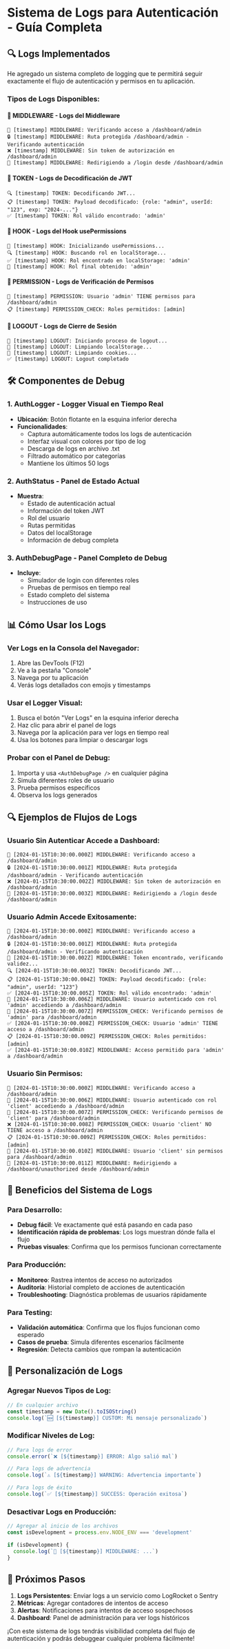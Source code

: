 # Sistema de Logs para Autenticación - Guía Completa

## 🔍 **Logs Implementados**

He agregado un sistema completo de logging que te permitirá seguir exactamente el flujo de autenticación y permisos en tu aplicación.

### **Tipos de Logs Disponibles:**

#### 🔐 **MIDDLEWARE** - Logs del Middleware
```
🔐 [timestamp] MIDDLEWARE: Verificando acceso a /dashboard/admin
🔒 [timestamp] MIDDLEWARE: Ruta protegida /dashboard/admin - Verificando autenticación
❌ [timestamp] MIDDLEWARE: Sin token de autorización en /dashboard/admin
🔄 [timestamp] MIDDLEWARE: Redirigiendo a /login desde /dashboard/admin
```

#### 🎫 **TOKEN** - Logs de Decodificación de JWT
```
🔍 [timestamp] TOKEN: Decodificando JWT...
📋 [timestamp] TOKEN: Payload decodificado: {role: "admin", userId: "123", exp: "2024-..."}
✅ [timestamp] TOKEN: Rol válido encontrado: 'admin'
```

#### 🔧 **HOOK** - Logs del Hook usePermissions
```
🔧 [timestamp] HOOK: Inicializando usePermissions...
🔍 [timestamp] HOOK: Buscando rol en localStorage...
✅ [timestamp] HOOK: Rol encontrado en localStorage: 'admin'
👤 [timestamp] HOOK: Rol final obtenido: 'admin'
```

#### 🔐 **PERMISSION** - Logs de Verificación de Permisos
```
🔐 [timestamp] PERMISSION: Usuario 'admin' TIENE permisos para /dashboard/admin
📋 [timestamp] PERMISSION_CHECK: Roles permitidos: [admin]
```

#### 🚪 **LOGOUT** - Logs de Cierre de Sesión
```
🚪 [timestamp] LOGOUT: Iniciando proceso de logout...
🧹 [timestamp] LOGOUT: Limpiando localStorage...
🍪 [timestamp] LOGOUT: Limpiando cookies...
✅ [timestamp] LOGOUT: Logout completado
```

## 🛠️ **Componentes de Debug**

### **1. AuthLogger** - Logger Visual en Tiempo Real
- **Ubicación**: Botón flotante en la esquina inferior derecha
- **Funcionalidades**:
  - Captura automáticamente todos los logs de autenticación
  - Interfaz visual con colores por tipo de log
  - Descarga de logs en archivo .txt
  - Filtrado automático por categorías
  - Mantiene los últimos 50 logs

### **2. AuthStatus** - Panel de Estado Actual
- **Muestra**:
  - Estado de autenticación actual
  - Información del token JWT
  - Rol del usuario
  - Rutas permitidas
  - Datos del localStorage
  - Información de debug completa

### **3. AuthDebugPage** - Panel Completo de Debug
- **Incluye**:
  - Simulador de login con diferentes roles
  - Pruebas de permisos en tiempo real
  - Estado completo del sistema
  - Instrucciones de uso

## 📊 **Cómo Usar los Logs**

### **Ver Logs en la Consola del Navegador:**
1. Abre las DevTools (F12)
2. Ve a la pestaña "Console"
3. Navega por tu aplicación
4. Verás logs detallados con emojis y timestamps

### **Usar el Logger Visual:**
1. Busca el botón "Ver Logs" en la esquina inferior derecha
2. Haz clic para abrir el panel de logs
3. Navega por la aplicación para ver logs en tiempo real
4. Usa los botones para limpiar o descargar logs

### **Probar con el Panel de Debug:**
1. Importa y usa `<AuthDebugPage />` en cualquier página
2. Simula diferentes roles de usuario
3. Prueba permisos específicos
4. Observa los logs generados

## 🔍 **Ejemplos de Flujos de Logs**

### **Usuario Sin Autenticar Accede a Dashboard:**
```
🔐 [2024-01-15T10:30:00.000Z] MIDDLEWARE: Verificando acceso a /dashboard/admin
🔒 [2024-01-15T10:30:00.001Z] MIDDLEWARE: Ruta protegida /dashboard/admin - Verificando autenticación
❌ [2024-01-15T10:30:00.002Z] MIDDLEWARE: Sin token de autorización en /dashboard/admin
🔄 [2024-01-15T10:30:00.003Z] MIDDLEWARE: Redirigiendo a /login desde /dashboard/admin
```

### **Usuario Admin Accede Exitosamente:**
```
🔐 [2024-01-15T10:30:00.000Z] MIDDLEWARE: Verificando acceso a /dashboard/admin
🔒 [2024-01-15T10:30:00.001Z] MIDDLEWARE: Ruta protegida /dashboard/admin - Verificando autenticación
🎫 [2024-01-15T10:30:00.002Z] MIDDLEWARE: Token encontrado, verificando validez...
🔍 [2024-01-15T10:30:00.003Z] TOKEN: Decodificando JWT...
📋 [2024-01-15T10:30:00.004Z] TOKEN: Payload decodificado: {role: "admin", userId: "123"}
✅ [2024-01-15T10:30:00.005Z] TOKEN: Rol válido encontrado: 'admin'
👤 [2024-01-15T10:30:00.006Z] MIDDLEWARE: Usuario autenticado con rol 'admin' accediendo a /dashboard/admin
🔐 [2024-01-15T10:30:00.007Z] PERMISSION_CHECK: Verificando permisos de 'admin' para /dashboard/admin
✅ [2024-01-15T10:30:00.008Z] PERMISSION_CHECK: Usuario 'admin' TIENE acceso a /dashboard/admin
📋 [2024-01-15T10:30:00.009Z] PERMISSION_CHECK: Roles permitidos: [admin]
✅ [2024-01-15T10:30:00.010Z] MIDDLEWARE: Acceso permitido para 'admin' a /dashboard/admin
```

### **Usuario Sin Permisos:**
```
🔐 [2024-01-15T10:30:00.000Z] MIDDLEWARE: Verificando acceso a /dashboard/admin
👤 [2024-01-15T10:30:00.006Z] MIDDLEWARE: Usuario autenticado con rol 'client' accediendo a /dashboard/admin
🔐 [2024-01-15T10:30:00.007Z] PERMISSION_CHECK: Verificando permisos de 'client' para /dashboard/admin
❌ [2024-01-15T10:30:00.008Z] PERMISSION_CHECK: Usuario 'client' NO TIENE acceso a /dashboard/admin
📋 [2024-01-15T10:30:00.009Z] PERMISSION_CHECK: Roles permitidos: [admin]
🚫 [2024-01-15T10:30:00.010Z] MIDDLEWARE: Usuario 'client' sin permisos para /dashboard/admin
🔄 [2024-01-15T10:30:00.011Z] MIDDLEWARE: Redirigiendo a /dashboard/unauthorized desde /dashboard/admin
```

## 🎯 **Beneficios del Sistema de Logs**

### **Para Desarrollo:**
- **Debug fácil**: Ve exactamente qué está pasando en cada paso
- **Identificación rápida de problemas**: Los logs muestran dónde falla el flujo
- **Pruebas visuales**: Confirma que los permisos funcionan correctamente

### **Para Producción:**
- **Monitoreo**: Rastrea intentos de acceso no autorizados
- **Auditoría**: Historial completo de acciones de autenticación
- **Troubleshooting**: Diagnóstica problemas de usuarios rápidamente

### **Para Testing:**
- **Validación automática**: Confirma que los flujos funcionan como esperado
- **Casos de prueba**: Simula diferentes escenarios fácilmente
- **Regresión**: Detecta cambios que rompan la autenticación

## 📝 **Personalización de Logs**

### **Agregar Nuevos Tipos de Log:**
```typescript
// En cualquier archivo
const timestamp = new Date().toISOString()
console.log(`🆕 [${timestamp}] CUSTOM: Mi mensaje personalizado`)
```

### **Modificar Niveles de Log:**
```typescript
// Para logs de error
console.error(`❌ [${timestamp}] ERROR: Algo salió mal`)

// Para logs de advertencia  
console.log(`⚠️ [${timestamp}] WARNING: Advertencia importante`)

// Para logs de éxito
console.log(`✅ [${timestamp}] SUCCESS: Operación exitosa`)
```

### **Desactivar Logs en Producción:**
```typescript
// Agregar al inicio de los archivos
const isDevelopment = process.env.NODE_ENV === 'development'

if (isDevelopment) {
  console.log(`🔐 [${timestamp}] MIDDLEWARE: ...`)
}
```

## 🚀 **Próximos Pasos**

1. **Logs Persistentes**: Enviar logs a un servicio como LogRocket o Sentry
2. **Métricas**: Agregar contadores de intentos de acceso
3. **Alertas**: Notificaciones para intentos de acceso sospechosos
4. **Dashboard**: Panel de administración para ver logs históricos

¡Con este sistema de logs tendrás visibilidad completa del flujo de autenticación y podrás debuggear cualquier problema fácilmente!
